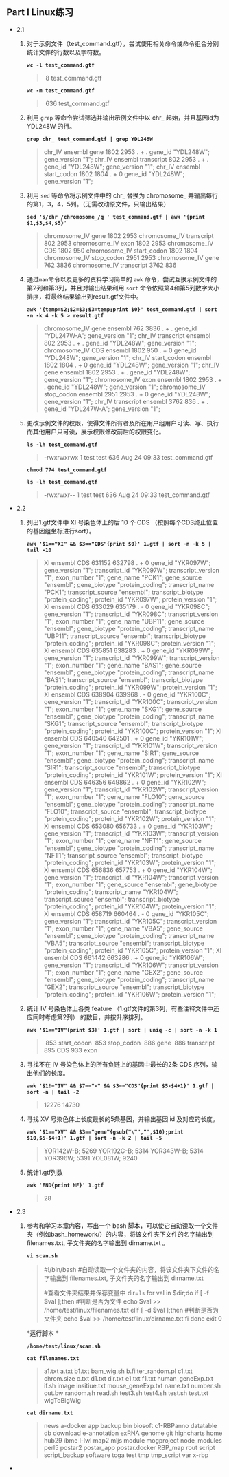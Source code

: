 ## Part I Linux练习

+ 2.1

  1. 对于示例文件（test_command.gtf），尝试使用相关命令或命令组合分别统计文件的行数以及字符数。

     **`wc -l test_command.gtf`**

     > ​	8 test_command.gtf

     **`wc -m test_command.gtf`**

     > ​	636 test_command.gtf

  2. 利用 `grep` 等命令尝试筛选并输出示例文件中以 chr_ 起始，并且基因id为 YDL248W 的行。

     **`grep chr_ test_command.gtf | grep YDL248W`**
     
     >chr_IV  ensembl gene    1802    2953    .       +       .       gene_id "YDL248W"; gene_version "1";
     >chr_IV  ensembl transcript      802     2953    .       +       .       gene_id "YDL248W"; gene_version "1";
     >chr_IV  ensembl start_codon     1802    1804    .       +       0       gene_id "YDL248W"; gene_version "1";

  3. 利用 `sed` 等命令将示例文件中的 chr_ 替换为 chromosome_ 并输出每行的第1，3，4，5列。（无需改动原文件，只输出结果）

     **`sed 's/chr_/chromosome_/g ' test_command.gtf | awk '{print $1,$3,$4,$5}'`**
     
     > chromosome_IV gene 1802 2953
     >chromosome_IV transcript 802 2953
     > chromosome_IV exon 1802 2953
     > chromosome_IV CDS 1802 950
     > chromosome_IV start_codon 1802 1804
     > chromosome_IV stop_codon 2951 2953
     > chromosome_IV gene 762 3836
     > chromosome_IV transcript 3762 836

  4. 通过`man`命令以及更多的资料学习简单的 `awk` 命令，尝试互换示例文件的第2列和第3列，并且对输出结果利用 `sort` 命令依照第4和第5列数字大小排序，将最终结果输出到result.gtf文件中。

     **`awk '{temp=$2;$2=$3;$3=temp;print $0}' test_command.gtf | sort -n -k 4 -k 5 > result.gtf`**
     
     > chromosome_IV gene ensembl 762 3836 . + . gene_id "YDL247W-A"; gene_version "1";
     >chr_IV transcript ensembl 802 2953 . + . gene_id "YDL248W"; gene_version "1";
     > chromosome_IV CDS ensembl 1802 950 . + 0 gene_id "YDL248W"; gene_version "1";
     > chr_IV start_codon ensembl 1802 1804 . + 0 gene_id "YDL248W"; gene_version "1";
     > chr_IV gene ensembl 1802 2953 . + . gene_id "YDL248W"; gene_version "1";
     > chromosome_IV exon ensembl 1802 2953 . + . gene_id "YDL248W"; gene_version "1";
     > chromosome_IV stop_codon ensembl 2951 2953 . + 0 gene_id "YDL248W"; gene_version "1";
     > chr_IV transcript ensembl 3762 836 . + . gene_id "YDL247W-A"; gene_version "1";

  5. 更改示例文件的权限，使得文件所有者及所在用户组用户可读、写、执行而其他用户只可读，展示权限修改前后的权限变化。

     **`ls -lh test_command.gtf`**
     
     > -rwxrwxrwx 1 test test 636 Aug 24 09:33 test_command.gtf   
     
     **`chmod 774 test_command.gtf`**
     
     **`ls -lh test_command.gtf`**
     
     > -rwxrwxr-- 1 test test 636 Aug 24 09:33 test_command.gtf

  

+ 2.2

  1. 列出1.gtf文件中 XI 号染色体上的后 10 个 CDS （按照每个CDS终止位置的基因组坐标进行sort）。

     **`awk '$1=="XI" && $3=="CDS"{print $0}' 1.gtf | sort -n -k 5 | tail -10`**

     > XI      ensembl CDS     631152  632798  .       +       0       gene_id "YKR097W"; gene_version "1"; transcript_id "YKR097W"; transcript_version "1"; exon_number "1"; gene_name "PCK1"; gene_source "ensembl"; gene_biotype "protein_coding"; transcript_name "PCK1"; transcript_source "ensembl"; transcript_biotype "protein_coding"; protein_id "YKR097W"; protein_version "1";
     > XI      ensembl CDS     633029  635179  .       -       0       gene_id "YKR098C"; gene_version "1"; transcript_id "YKR098C"; transcript_version "1"; exon_number "1"; gene_name "UBP11"; gene_source "ensembl"; gene_biotype "protein_coding"; transcript_name "UBP11"; transcript_source "ensembl"; transcript_biotype "protein_coding"; protein_id "YKR098C"; protein_version "1";
     > XI      ensembl CDS     635851  638283  .       +       0       gene_id "YKR099W"; gene_version "1"; transcript_id "YKR099W"; transcript_version "1"; exon_number "1"; gene_name "BAS1"; gene_source "ensembl"; gene_biotype "protein_coding"; transcript_name "BAS1"; transcript_source "ensembl"; transcript_biotype "protein_coding"; protein_id "YKR099W"; protein_version "1";
     > XI      ensembl CDS     638904  639968  .       -       0       gene_id "YKR100C"; gene_version "1"; transcript_id "YKR100C"; transcript_version "1"; exon_number "1"; gene_name "SKG1"; gene_source "ensembl"; gene_biotype "protein_coding"; transcript_name "SKG1"; transcript_source "ensembl"; transcript_biotype "protein_coding"; protein_id "YKR100C"; protein_version "1";
     > XI      ensembl CDS     640540  642501  .       +       0       gene_id "YKR101W"; gene_version "1"; transcript_id "YKR101W"; transcript_version "1"; exon_number "1"; gene_name "SIR1"; gene_source "ensembl"; gene_biotype "protein_coding"; transcript_name "SIR1"; transcript_source "ensembl"; transcript_biotype "protein_coding"; protein_id "YKR101W"; protein_version "1";
     > XI      ensembl CDS     646356  649862  .       +       0       gene_id "YKR102W"; gene_version "1"; transcript_id "YKR102W"; transcript_version "1"; exon_number "1"; gene_name "FLO10"; gene_source "ensembl"; gene_biotype "protein_coding"; transcript_name "FLO10"; transcript_source "ensembl"; transcript_biotype "protein_coding"; protein_id "YKR102W"; protein_version "1";
     > XI      ensembl CDS     653080  656733  .       +       0       gene_id "YKR103W"; gene_version "1"; transcript_id "YKR103W"; transcript_version "1"; exon_number "1"; gene_name "NFT1"; gene_source "ensembl"; gene_biotype "protein_coding"; transcript_name "NFT1"; transcript_source "ensembl"; transcript_biotype "protein_coding"; protein_id "YKR103W"; protein_version "1";
     > XI      ensembl CDS     656836  657753  .       +       0       gene_id "YKR104W"; gene_version "1"; transcript_id "YKR104W"; transcript_version "1"; exon_number "1"; gene_source "ensembl"; gene_biotype "protein_coding"; transcript_name "YKR104W"; transcript_source "ensembl"; transcript_biotype "protein_coding"; protein_id "YKR104W"; protein_version "1";
     > XI      ensembl CDS     658719  660464  .       -       0       gene_id "YKR105C"; gene_version "1"; transcript_id "YKR105C"; transcript_version "1"; exon_number "1"; gene_name "VBA5"; gene_source "ensembl"; gene_biotype "protein_coding"; transcript_name "VBA5"; transcript_source "ensembl"; transcript_biotype "protein_coding"; protein_id "YKR105C"; protein_version "1";
     > XI      ensembl CDS     661442  663286  .       +       0       gene_id "YKR106W"; gene_version "1"; transcript_id "YKR106W"; transcript_version "1"; exon_number "1"; gene_name "GEX2"; gene_source "ensembl"; gene_biotype "protein_coding"; transcript_name "GEX2"; transcript_source "ensembl"; transcript_biotype "protein_coding"; protein_id "YKR106W"; protein_version "1";

  2. 统计 IV 号染色体上各类 feature （1.gtf文件的第3列，有些注释文件中还应同时考虑第2列） 的数目，并按升序排列。

     **`awk '$1=="IV"{print $3}' 1.gtf | sort | uniq -c | sort -n -k 1`**
     
     >​    853 start_codon
     >​    853 stop_codon
     >​    886 gene
     >​    886 transcript
     >​    895 CDS
     >​    933 exon

  3. 寻找不在 IV 号染色体上的所有负链上的基因中最长的2条 CDS 序列，输出他们的长度。

     **`awk '$1!="IV" && $7=="-" && $3=="CDS"{print $5-$4+1}' 1.gtf | sort -n | tail -2`**
     
     >12276
     >14730

  4. 寻找 XV 号染色体上长度最长的5条基因，并输出基因 id 及对应的长度。

     **`awk '$1=="XV" && $3=="gene"{gsub("\"","",$10);print $10,$5-$4+1}' 1.gtf | sort -n -k 2 | tail -5`**
     
     > YOR142W-B; 5269
     >YOR192C-B; 5314
     > YOR343W-B; 5314
     > YOR396W; 5391
     > YOL081W; 9240

  5. 统计1.gtf列数

     **`awk 'END{print NF}' 1.gtf`**
     
     > 28

+ 2.3 

  1. 参考和学习本章内容，写出一个 bash 脚本，可以使它自动读取一个文件夹（例如bash_homework/）的内容，将该文件夹下文件的名字输出到 filenames.txt, 子文件夹的名字输出到 dirname.txt 。

     **`vi scan.sh`**

     > #!/bin/bash
     > #自动读取一个文件夹的内容，将该文件夹下文件的名字输出到 filenames.txt, 子文件夹的名字输出到 dirname.txt
     >
     > #查看文件夹结果并保存变量中
     > dir=`ls`
     > for val in $dir;do
     >         if [ -f $val ];then #判断是否为文件
     >                 echo $val >> /home/test/linux/filenames.txt
     >         elif [ -d $val ];then #判断是否为文件夹
     >                 echo $val >> /home/test/linux/dirname.txt
     >         fi
     > done
     > exit 0

     *运行脚本 *

     **`/home/test/linux/scan.sh`**

     **`cat filenames.txt`**

     >a1.txt
     >a.txt
     >b1.txt
     >bam_wig.sh
     >b.filter_random.pl
     >c1.txt
     >chrom.size
     >c.txt
     >d1.txt
     >dir.txt
     >e1.txt
     >f1.txt
     >human_geneExp.txt
     >if.sh
     >image
     >insitiue.txt
     >mouse_geneExp.txt
     >name.txt
     >number.sh
     >out.bw
     >random.sh
     >read.sh
     >test3.sh
     >test4.sh
     >test.sh
     >test.txt
     >wigToBigWig

     **`cat dirname.txt`**

     > news
     > a-docker
     > app
     > backup
     > bin
     > biosoft
     > c1-RBPanno
     > datatable
     > db
     > download
     > e-annotation
     > exRNA
     > genome
     > git
     > highcharts
     > home
     > hub29
     > ibme
     > l-lwl
     > map2
     > mljs
     > module
     > mogproject
     > node_modules
     > perl5
     > postar2
     > postar_app
     > postar.docker
     > RBP_map
     > rout
     > script
     > script_backup
     > software
     > tcga
     > test
     > tmp
     > tmp_script
     > var
     > x-rbp

+ 